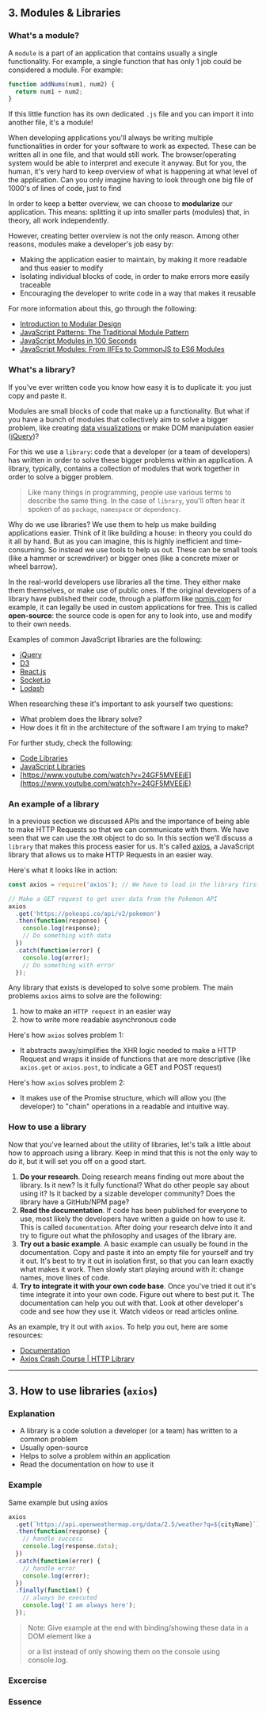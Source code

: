 ## 3. Modules & Libraries

### What's a module?

A `module` is a part of an application that contains usually a single functionality. For example, a single function that has only 1 job could be considered a module. For example:

```js
function addNums(num1, num2) {
  return num1 + num2;
}
```

If this little function has its own dedicated `.js` file and you can import it into another file, it's a module!

When developing applications you'll always be writing multiple functionalities in order for your software to work as expected. These can be written all in one file, and that would still work. The browser/operating system would be able to interpret and execute it anyway. But for you, the human, it's very hard to keep overview of what is happening at what level of the application. Can you only imagine having to look through one big file of 1000's of lines of code, just to find

In order to keep a better overview, we can choose to **modularize** our application. This means: splitting it up into smaller parts (modules) that, in theory, all work independently.

However, creating better overview is not the only reason. Among other reasons, modules make a developer's job easy by:

- Making the application easier to maintain, by making it more readable and thus easier to modify
- Isolating individual blocks of code, in order to make errors more easily traceable
- Encouraging the developer to write code in a way that makes it reusable

For more information about this, go through the following:

- [Introduction to Modular Design](https://www.youtube.com/watch?v=20JP8w6_nVA)
- [JavaScript Patterns: The Traditional Module Pattern](https://www.youtube.com/watch?v=SKBmJ9P6OAk)
- [JavaScript Modules in 100 Seconds](https://www.youtube.com/watch?v=qgRUr-YUk1Q)
- [JavaScript Modules: From IIFEs to CommonJS to ES6 Modules](https://www.youtube.com/watch?v=qJWALEoGge4)

### What's a library?

If you've ever written code you know how easy it is to duplicate it: you just copy and paste it.

Modules are small blocks of code that make up a functionality. But what if you have a bunch of modules that collectively aim to solve a bigger problem, like creating [data visualizations](https://d3js.org/) or make DOM manipulation easier ([jQuery](https://jquery.com/))?

For this we use a `library`: code that a developer (or a team of developers) has written in order to solve these bigger problems within an application. A library, typically, contains a collection of modules that work together in order to solve a bigger problem.

> Like many things in programming, people use various terms to describe the same thing. In the case of `library`, you'll often hear it spoken of as `package`, `namespace` or `dependency`.

Why do we use libraries? We use them to help us make building applications easier. Think of it like building a house: in theory you could do it all by hand. But as you can imagine, this is highly inefficient and time-consuming. So instead we use tools to help us out. These can be small tools (like a hammer or screwdriver) or bigger ones (like a concrete mixer or wheel barrow).

In the real-world developers use libraries all the time. They either make them themselves, or make use of public ones. If the original developers of a library have published their code, through a platform like [npmjs.com](https://www.npmjs.com/) for example, it can legally be used in custom applications for free. This is called **open-source**: the source code is open for any to look into, use and modify to their own needs.

Examples of common JavaScript libraries are the following:

- [jQuery](https://jquery.com/)
- [D3](https://d3js.org/)
- [React.js](https://reactjs.org/)
- [Socket.io](https://socket.io/)
- [Lodash](https://lodash.com/)

When researching these it's important to ask yourself two questions:

- What problem does the library solve?
- How does it fit in the architecture of the software I am trying to make?

For further study, check the following:

- [Code Libraries](https://www.youtube.com/watch?v=FQAQTXE_vt4)
- [JavaScript Libraries](https://www.youtube.com/watch?v=uq7omoxwA7A)
- [https://www.youtube.com/watch?v=24GF5MVEEjE](https://www.youtube.com/watch?v=24GF5MVEEjE)

### An example of a library

In a previous section we discussed APIs and the importance of being able to make HTTP Requests so that we can communicate with them. We have seen that we can use the `XHR` object to do so. In this section we'll discuss a `library` that makes this process easier for us. It's called [axios](https://github.com/axios/axios), a JavaScript library that allows us to make HTTP Requests in an easier way.

Here's what it looks like in action:

```js
const axios = require('axios'); // We have to load in the library first

// Make a GET request to get user data from the Pokemon API
axios
  .get('https://pokeapi.co/api/v2/pokemon')
  .then(function(response) {
    console.log(response);
    // Do something with data
  })
  .catch(function(error) {
    console.log(error);
    // Do something with error
  });
```

Any library that exists is developed to solve some problem. The main problems `axios` aims to solve are the following:

1. how to make an `HTTP request` in an easier way
2. how to write more readable asynchronous code

Here's how `axios` solves problem 1:

- It abstracts away/simplifies the XHR logic needed to make a HTTP Request and wraps it inside of functions that are more descriptive (like `axios.get` or `axios.post`, to indicate a GET and POST request)

Here's how `axios` solves problem 2:

- It makes use of the Promise structure, which will allow you (the developer) to "chain" operations in a readable and intuitive way.

### How to use a library

Now that you've learned about the utility of libraries, let's talk a little about how to approach using a library. Keep in mind that this is not the only way to do it, but it will set you off on a good start.

1. **Do your research**. Doing research means finding out more about the library. Is it new? Is it fully functional? What do other people say about using it? Is it backed by a sizable developer community? Does the library have a GitHub/NPM page?
2. **Read the documentation**. If code has been published for everyone to use, most likely the developers have written a guide on how to use it. This is called `documentation`. After doing your research delve into it and try to figure out what the philosophy and usages of the library are.
3. **Try out a basic example**. A basic example can usually be found in the documentation. Copy and paste it into an empty file for yourself and try it out. It's best to try it out in isolation first, so that you can learn exactly what makes it work. Then slowly start playing around with it: change names, move lines of code.
4. **Try to integrate it with your own code base**. Once you've tried it out it's time integrate it into your own code. Figure out where to best put it. The documentation can help you out with that. Look at other developer's code and see how they use it. Watch videos or read articles online.

As an example, try it out with `axios`. To help you out, here are some resources:

- [Documentation](https://github.com/axios/axios)
- [Axios Crash Course | HTTP Library](https://www.youtube.com/watch?v=6LyagkoRWYA)

---

## 3. How to use libraries (`axios`)

### Explanation

- A library is a code solution a developer (or a team) has written to a common problem
- Usually open-source
- Helps to solve a problem within an application
- Read the documentation on how to use it

### Example

Same example but using axios

```javascript
axios
  .get(`https://api.openweathermap.org/data/2.5/weather?q=${cityName}`)
  .then(function(response) {
    // handle success
    console.log(response.data);
  })
  .catch(function(error) {
    // handle error
    console.log(error);
  })
  .finally(function() {
    // always be executed
    console.log('I am always here');
  });
```

> Note: Give example at the end with binding/showing these data in a DOM element like a <div> or a list instead of only showing them on the console using console.log.

### Excercise

### Essence
